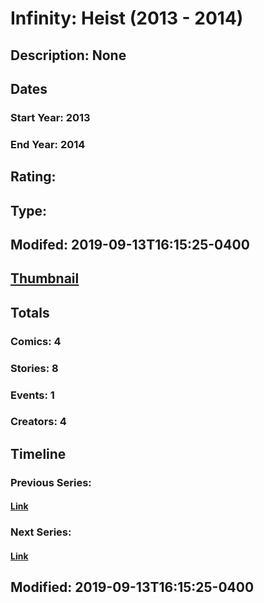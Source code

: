 # Infinity: Heist (2013 - 2014)
## Description: None
## Dates
### Start Year: 2013
### End Year: 2014
## Rating: 
## Type: 
## Modifed: 2019-09-13T16:15:25-0400
## [Thumbnail](http://i.annihil.us/u/prod/marvel/i/mg/3/c0/543809eea0739.jpg)
## Totals
### Comics: 4
### Stories: 8
### Events: 1
### Creators: 4
## Timeline
### Previous Series: 
#### [Link]()
### Next Series: 
#### [Link]()
## Modified: 2019-09-13T16:15:25-0400